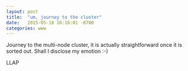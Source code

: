 ```yaml
---
layout: post
title:  "um, journey to the cluster"
date:   2015-05-18 16:16:01 -0700
categories: www
---
```


Journey to the multi-node cluster, it is actually straightforward once it is sorted out. Shall I disclose my emotion :-)


LLAP

